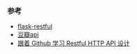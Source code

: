 

### 参考

- [flask-restful](http://www.pythondoc.com/flask-restful/index.html)
- [豆瓣api](https://developers.douban.com/wiki/?title=guide)
- [跟着 Github 学习 Restful HTTP API 设计](http://cizixs.com/2016/12/12/restful-api-design-guide)
